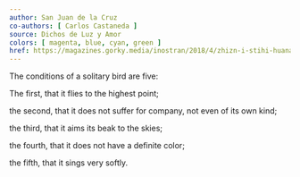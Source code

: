 ```yaml
---
author: San Juan de la Cruz
co-authors: [ Carlos Castaneda ]
source: Dichos de Luz y Amor
colors: [ magenta, blue, cyan, green ]
href: https://magazines.gorky.media/inostran/2018/4/zhizn-i-stihi-huana-de-la-krus.html
---
```

The conditions of a solitary bird are five:

The first,
that it flies to the highest point;

the second,
that it does not suffer for company,
not even of its own kind;

the third,
that it aims its beak to the skies;

the fourth,
that it does not have a definite color;

the fifth,
that it sings very softly.

